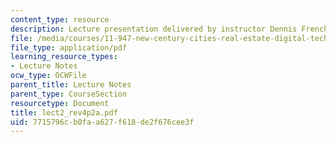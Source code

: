 ```yaml
---
content_type: resource
description: Lecture presentation delivered by instructor Dennis Frenchman.
file: /media/courses/11-947-new-century-cities-real-estate-digital-technology-and-design-fall-2004/7715796cb0faa627f618de2f676cee3f_lect2_rev4p2a.pdf
file_type: application/pdf
learning_resource_types:
- Lecture Notes
ocw_type: OCWFile
parent_title: Lecture Notes
parent_type: CourseSection
resourcetype: Document
title: lect2_rev4p2a.pdf
uid: 7715796c-b0fa-a627-f618-de2f676cee3f
---
```

